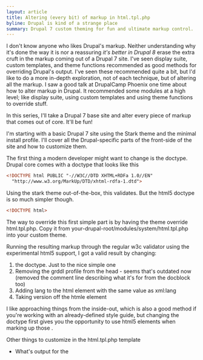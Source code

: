 ```yaml
---
layout: article
title: Altering (every bit) of markup in html.tpl.php
byline: Drupal is kind of a strange place
summary: Drupal 7 custom theming for fun and ultimate markup control.
---
```


I don't know anyone who likes Drupal's markup. Neither understanding why it's done the way it is nor a reassuring *it's better in Drupal 8* erase the extra cruft in the markup coming out of a Drupal 7 site. I've seen display suite, custom templates, and theme functions recommended as good methods for overriding Drupal's output. I've seen these recommended quite a bit, but I'd like to do a more in-depth exploration, not of each technique, but of altering all the markup. I saw a good talk at DrupalCamp Phoenix one time about how to alter markup in Drupal. It recommended some modules at a high level; like display suite, using custom templates and using theme functions to override stuff.

In this series, I'll take a Drupal 7 base site and alter every piece of markup that comes out of core. It'll be fun!

I'm starting with a basic Drupal 7 site using the Stark theme and the minimal install profile. I'll cover all the Drupal-specific parts of the front-side of the site and how to customize them.

The first thing a modern developer might want to change is the doctype. Drupal core comes with a doctype that looks like this

```html
<!DOCTYPE html PUBLIC "-//W3C//DTD XHTML+RDFa 1.0//EN"
  "http://www.w3.org/MarkUp/DTD/xhtml-rdfa-1.dtd">
```

Using the stark theme out-of-the-box, this validates. But the html5 doctype is so much simpler though.

```html
<!DOCTYPE html>
```

The way to override this first simple part is by having the theme override html.tpl.php. Copy it from your-drupal-root/modules/system/html.tpl.php into your custom theme.

Running the resulting markup through the regular w3c validator using the experimental html5 support, I got a valid result by changing:

1. the doctype. Just to the nice simple one
2. Removing the grddl profile from the head - seems that's outdated now (removed the comment line describing what it's for from the docblock too)
3. Adding lang to the html element with the same value as xml:lang
4. Taking version off the htmle element

I like approaching things from the inside-out, which is also a good method if you're working with an already-defined style guide, but changing the doctype first gives you the opportunity to use html5 elements when marking up those .

Other things to customize in the html.tpl.php template

* What's output for the <title> element ($head_title, which includes the site name, title and slogan)
* The markup for the "Skip to main content" link. This link is hidden until focused, and it sends to user to #main-content which is part of page.tpl.php. The styling for the link is controlled by system.base.css, so if you remove that stylesheet, don't forget to style the skiplink

(official doc page)[https://api.drupal.org/api/drupal/modules%21system%21html.tpl.php/7]
implement template_preprocess_html to change what's available here.

Another thing that could be altered in the template preprocess function are what body classes are output to the page. Sometimes Drupal themers use the class on the body element to scope styling to a page, or section. The Zen theme provides additional classes that identify a page and section, by including a template_preprocess_html

Normal classes output: html front logged-in one-sidebar sidebar-first page-node admin-menu plus there are more for the node type (if you're on a node) and for all the theme suggestions. So instead of making an individual tpl.php file to theme a page, modifications to the styling could still be made with CSS.

Modules add to the list of classes as well; for example, admin-menu is used by the admin menu module to add some visual space to the top of the page so the menu doesn't obscure the content. Using template preprocess, extra classes you don't want to use can be stripped while still allowing contribs to add the ones they need.

```php
THEMENAME_preprocess_html {
  // Classes for body element. Allows advanced theming based on context
  // (home page, node of certain type, etc.)
  if (!$variables['is_front']) {
    // Add unique class for each page.
    $path = drupal_get_path_alias($_GET['q']);
    // Add unique class for each website section.
    list($section, ) = explode('/', $path, 2);
    $arg = explode('/', $_GET['q']);
    if ($arg[0] == 'node' && isset($arg[1])) {
      if ($arg[1] == 'add') {
        $section = 'node-add';
      }
      elseif (isset($arg[2]) && is_numeric($arg[1]) && ($arg[2] == 'edit' || $arg[2] == 'delete')) {
        $section = 'node-' . $arg[2];
      }
    }
    $variables['classes_array'][] = drupal_html_class('section-' . $section);
  }
}
//from zen
```
